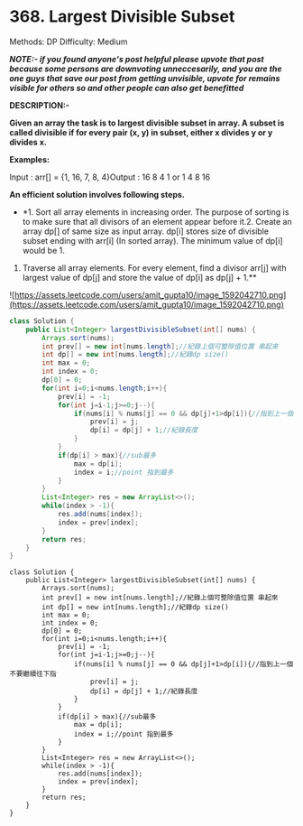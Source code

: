 # 368. Largest Divisible Subset

Methods: DP
Difficulty: Medium

***NOTE:- if you found anyone's post helpful please upvote that post because some persons are downvoting unneccesarily, and you are the one guys that save our post from getting unvisible, upvote for remains visible for others so and other people can also get benefitted***

**DESCRIPTION:-**

**Given an array the task is to largest divisible subset in array. A subset is called divisible if for every pair (x, y) in subset, either x divides y or y divides x.**

**Examples:**

Input : arr[] = {1, 16, 7, 8, 4}Output : 16 8 4 1 or 1 4 8 16

**An efficient solution involves following steps.**

- *1. Sort all array elements in increasing order. The purpose of sorting is to make sure that all divisors of an element appear before it.2. Create an array dp[] of same size as input array. dp[i] stores size of divisible subset ending with arr[i] (In sorted array). The minimum value of dp[i] would be 1.
1. Traverse all array elements. For every element, find a divisor arr[j] with largest value of dp[j] and store the value of dp[i] as dp[j] + 1.**

![https://assets.leetcode.com/users/amit_gupta10/image_1592042710.png](https://assets.leetcode.com/users/amit_gupta10/image_1592042710.png)

```java
class Solution {
    public List<Integer> largestDivisibleSubset(int[] nums) {
        Arrays.sort(nums);
        int prev[] = new int[nums.length];//紀錄上個可整除值位置 串起來
        int dp[] = new int[nums.length];//紀錄dp size()
        int max = 0;
        int index = 0;
        dp[0] = 0;
        for(int i=0;i<nums.length;i++){
            prev[i] = -1;
            for(int j=i-1;j>=0;j--){
                if(nums[i] % nums[j] == 0 && dp[j]+1>dp[i]){//指到上一個 不要繼續往下指
                    prev[i] = j;
                    dp[i] = dp[j] + 1;//紀錄長度
                }
            }
            if(dp[i] > max){//sub最多
                max = dp[i];
                index = i;//point 指到最多
            }
        }
        List<Integer> res = new ArrayList<>();
        while(index > -1){
            res.add(nums[index]);
            index = prev[index];
        }
        return res;
    }
}
```

```
class Solution {
    public List<Integer> largestDivisibleSubset(int[] nums) {
        Arrays.sort(nums);
        int prev[] = new int[nums.length];//紀錄上個可整除值位置 串起來
        int dp[] = new int[nums.length];//紀錄dp size()
        int max = 0;
        int index = 0;
        dp[0] = 0;
        for(int i=0;i<nums.length;i++){
            prev[i] = -1;
            for(int j=i-1;j>=0;j--){
                if(nums[i] % nums[j] == 0 && dp[j]+1>dp[i]){//指到上一個 不要繼續往下指
                    prev[i] = j;
                    dp[i] = dp[j] + 1;//紀錄長度
                }
            }
            if(dp[i] > max){//sub最多
                max = dp[i];
                index = i;//point 指到最多
            }
        }
        List<Integer> res = new ArrayList<>();
        while(index > -1){
            res.add(nums[index]);
            index = prev[index];
        }
        return res;
    }
}
```